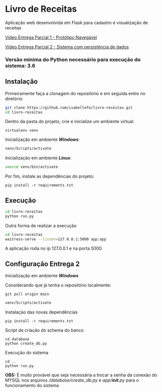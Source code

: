 # Livro de Receitas

Aplicação web desenvolvida em Flask para cadastro e visualização de receitas

[Vídeo Entrega Parcial 1 - Protótipo Navegável](https://youtu.be/721S-R5WNMc)

[Vídeo Entrega Parcial 2 - Sistema com persistência de dados](https://youtu.be/OcPgJ1007aw)


### Versão mínima do Python necessário para execução do sistema: **3.6**

## Instalação

Primeiramente faça a clonagem do repositório e em seguida entre no diretório:

```bash
git clone https://github.com/isabellefo/livro-receitas.git
cd livro-receitas
```

Dentro da pasta do projeto, crie e inicialize um ambiente virtual:

```
virtualenv venv
```

Inicialização em ambiente ***Windows***:
```bash
venv/Scripts/activate
```

Inicialização em ambiente ***Linux***:
```bash
source venv/bin/activate
```

Por fim, instale as dependências do projeto:

```
pip install -r requirements.txt
```

## Execução

```bash
cd livro-receitas
python run.py
```

Outra forma de realizar a execução

```bash
cd livro-receitas
waitress-serve --listen=127.0.0.1:5000 app:app
```
A aplicação roda no ip 127.0.0.1 e na porta 5000


## Configuração Entrega 2
Inicialização em ambiente ***Windows***

Considerando que já tenha o repositório localmente:
```
git pull origin main
```

```bash
venv/Scripts/activate
```
Instalação das novas dependências
```
pip install -r requirements.txt
```
Script de criação do schema do banco
```
cd database
python create_db.py
```
Execução do sistema
```
cd ..
python run.py
```

**OBS:** É muito provável que seja necessária a trocar a senha da conexão do MYSQL nos arquivos */database/create_db.py* e *app/__init__.py* para o funcionamento do sistema  
